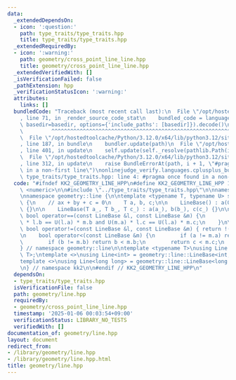 ```yaml
---
data:
  _extendedDependsOn:
  - icon: ':question:'
    path: type_traits/type_traits.hpp
    title: type_traits/type_traits.hpp
  _extendedRequiredBy:
  - icon: ':warning:'
    path: geometry/cross_point_line_line.hpp
    title: geometry/cross_point_line_line.hpp
  _extendedVerifiedWith: []
  _isVerificationFailed: false
  _pathExtension: hpp
  _verificationStatusIcon: ':warning:'
  attributes:
    links: []
  bundledCode: "Traceback (most recent call last):\n  File \"/opt/hostedtoolcache/Python/3.12.0/x64/lib/python3.12/site-packages/onlinejudge_verify/documentation/build.py\"\
    , line 71, in _render_source_code_stat\n    bundled_code = language.bundle(stat.path,\
    \ basedir=basedir, options={'include_paths': [basedir]}).decode()\n          \
    \         ^^^^^^^^^^^^^^^^^^^^^^^^^^^^^^^^^^^^^^^^^^^^^^^^^^^^^^^^^^^^^^^^^^^^^^^^^^^^^^^^^\n\
    \  File \"/opt/hostedtoolcache/Python/3.12.0/x64/lib/python3.12/site-packages/onlinejudge_verify/languages/cplusplus.py\"\
    , line 187, in bundle\n    bundler.update(path)\n  File \"/opt/hostedtoolcache/Python/3.12.0/x64/lib/python3.12/site-packages/onlinejudge_verify/languages/cplusplus_bundle.py\"\
    , line 401, in update\n    self.update(self._resolve(pathlib.Path(included), included_from=path))\n\
    \  File \"/opt/hostedtoolcache/Python/3.12.0/x64/lib/python3.12/site-packages/onlinejudge_verify/languages/cplusplus_bundle.py\"\
    , line 312, in update\n    raise BundleErrorAt(path, i + 1, \"#pragma once found\
    \ in a non-first line\")\nonlinejudge_verify.languages.cplusplus_bundle.BundleErrorAt:\
    \ type_traits/type_traits.hpp: line 4: #pragma once found in a non-first line\n"
  code: "#ifndef KK2_GEOMETRY_LINE_HPP\n#define KK2_GEOMETRY_LINE_HPP 1\n\n#include\
    \ <numeric>\n\n#include \"../type_traits/type_traits.hpp\"\n\nnamespace kk2 {\n\
    \nnamespace geometry::line {\n\ntemplate <typename T, typename U> struct LineBase\
    \ {\n    // ax + by + c = 0\n    T a, b, c;\n\n    LineBase() : a(0), b(0), c(0)\
    \ {}\n\n    LineBase(T a_, T b_, T c_) : a(a_), b(b_), c(c_) {}\n\n    friend\
    \ bool operator==(const LineBase &l, const LineBase &m) {\n        return U(m.a)\
    \ * l.b == U(l.a) * m.b and U(m.a) * l.c == U(l.a) * m.c;\n    }\n\n    friend\
    \ bool operator!=(const LineBase &l, const LineBase &m) { return !(l == m); }\n\
    \n    bool operator<(const LineBase &m) {\n        if (a != m.a) return a < m.a;\n\
    \        if (b != m.b) return b < m.b;\n        return c < m.c;\n    }\n};\n\n\
    } // namespace geometry::line\n\ntemplate <typename T>\nusing Line = geometry::line::LineBase<T,\
    \ T>;\ntemplate <>\nusing Line<int> = geometry::line::LineBase<int, long long>;\n\
    template <>\nusing Line<long long> = geometry::line::LineBase<long long, __int128_t>;\n\
    \n} // namespace kk2\n\n#endif // KK2_GEOMETRY_LINE_HPP\n"
  dependsOn:
  - type_traits/type_traits.hpp
  isVerificationFile: false
  path: geometry/line.hpp
  requiredBy:
  - geometry/cross_point_line_line.hpp
  timestamp: '2025-01-06 00:03:54+09:00'
  verificationStatus: LIBRARY_NO_TESTS
  verifiedWith: []
documentation_of: geometry/line.hpp
layout: document
redirect_from:
- /library/geometry/line.hpp
- /library/geometry/line.hpp.html
title: geometry/line.hpp
---
```

